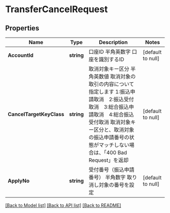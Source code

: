 # TransferCancelRequest

## Properties
Name | Type | Description | Notes
------------ | ------------- | ------------- | -------------
**AccountId** | **string** | 口座ID 半角英数字 口座を識別するID  | [default to null]
**CancelTargetKeyClass** | **string** | 取消対象キー区分 半角英数値 取消対象の取引の内容について指定します 1:振込申請取消　2:振込受付取消　3:総合振込申請取消　4:総合振込受付取消 取消対象キー区分と、取消対象の振込申請番号の状態がマッチしない場合は、「400 Bad Request」を返却  | [default to null]
**ApplyNo** | **string** | 受付番号（振込申請番号） 半角数字 取り消し対象の番号を設定  | [default to null]

[[Back to Model list]](../README.md#documentation-for-models) [[Back to API list]](../README.md#documentation-for-api-endpoints) [[Back to README]](../README.md)


